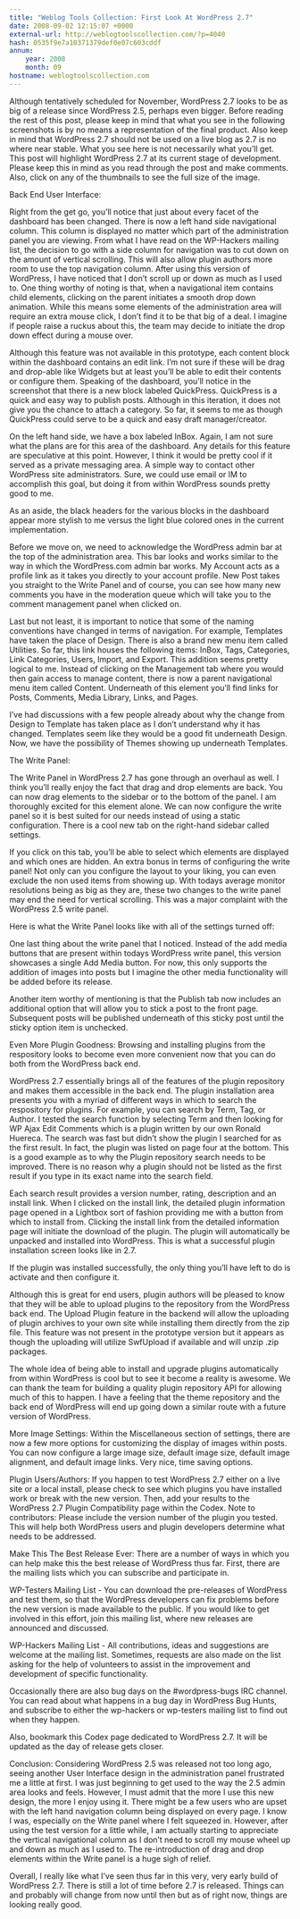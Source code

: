 ```yaml
---
title: "Weblog Tools Collection: First Look At WordPress 2.7"
date: 2008-09-02 12:15:07 +0000
external-url: http://weblogtoolscollection.com/?p=4040
hash: 0535f9e7a10371379def0e07c603cddf
annum:
    year: 2008
    month: 09
hostname: weblogtoolscollection.com
---
```


Although tentatively scheduled for November, WordPress 2.7 looks to be as big of a release since WordPress 2.5, perhaps even bigger. Before reading the rest of this post, please keep in mind that what you see in the following screenshots is by no means a representation of the final product. Also keep in mind that WordPress 2.7 should not be used on a live blog as 2.7 is no where near stable. What you see here is not necessarily what you’ll get. This post will highlight WordPress 2.7 at its current stage of development. Please keep this in mind as you read through the post and make comments. Also, click on any of the thumbnails to see the full size of the image.

Back End User Interface:


Right from the get go, you’ll notice that just about every facet of the dashboard has been changed. There is now a left hand side navigational column. This column is displayed no matter which part of the administration panel you are viewing. From what I have read on the WP-Hackers mailing list, the decision to go with a side column for navigation was to cut down on the amount of vertical scrolling. This will also allow plugin authors more room to use the top navigation column. After using this version of WordPress, I have noticed that I don’t scroll up or down as much as I used to. One thing worthy of noting is that, when a navigational item contains child elements, clicking on the parent initiates a smooth drop down animation. While this means some elements of the administration area will require an extra mouse click, I don’t find it to be that big of a deal. I imagine if people raise a ruckus about this, the team may decide to initiate the drop down effect during a mouse over.

Although this feature was not available in this prototype, each content block within the dashboard contains an edit link. I’m not sure if these will be drag and drop-able like Widgets but at least you’ll be able to edit their contents or configure them. Speaking of the dashboard, you’ll notice in the screenshot that there is a new block labeled QuickPress. QuickPress is a quick and easy way to publish posts. Although in this iteration, it does not give you the chance to attach a category. So far, it seems to me as though QuickPress could serve to be a quick and easy draft manager/creator.

On the left hand side, we have a box labeled InBox. Again, I am not sure what the plans are for this area of the dashboard. Any details for this feature are speculative at this point. However, I think it would be pretty cool if it served as a private messaging area. A simple way to contact other WordPress site administrators. Sure, we could use email or IM to accomplish this goal, but doing it from within WordPress sounds pretty good to me.

As an aside, the black headers for the various blocks in the dashboard appear more stylish to me versus the light blue colored ones in the current implementation.

Before we move on, we need to acknowledge the WordPress admin bar at the top of the administration area. This bar looks and works similar to the way in which the WordPress.com admin bar works. My Account acts as a profile link as it takes you directly to your account profile. New Post takes you straight to the Write Panel and of course, you can see how many new comments you have in the moderation queue which will take you to the comment management panel when clicked on.

Last but not least, it is important to notice that some of the naming conventions have changed in terms of navigation. For example, Templates have taken the place of Design. There is also a brand new menu item called Utilities. So far, this link houses the following items: InBox, Tags, Categories, Link Categories, Users, Import, and Export. This addition seems pretty logical to me. Instead of clicking on the Management tab where you would then gain access to manage content, there is now a parent navigational menu item called Content. Underneath of this element you’ll find links for Posts, Comments, Media Library, Links, and Pages.

I’ve had discussions with a few people already about why the change from Design to Template has taken place as I don’t understand why it has changed. Templates seem like they would be a good fit underneath Design. Now, we have the possibility of Themes showing up underneath Templates.

The Write Panel:


The Write Panel in WordPress 2.7 has gone through an overhaul as well. I think you’ll really enjoy the fact that drag and drop elements are back. You can now drag elements to the sidebar or to the bottom of the panel. I am thoroughly excited for this element alone. We can now configure the write panel so it is best suited for our needs instead of using a static configuration. There is a cool new tab on the right-hand sidebar called settings.



If you click on this tab, you’ll be able to select which elements are displayed and which ones are hidden. An extra bonus in terms of configuring the write panel! Not only can you configure the layout to your liking, you can even exclude the non used items from showing up. With todays average monitor resolutions being as big as they are, these two changes to the write panel may end the need for vertical scrolling. This was a major complaint with the WordPress 2.5 write panel.

Here is what the Write Panel looks like with all of the settings turned off:



One last thing about the write panel that I noticed. Instead of the add media buttons that are present within todays WordPress write panel, this version showcases a single Add Media button. For now, this only supports the addition of images into posts but I imagine the other media functionality will be added before its release.



Another item worthy of mentioning is that the Publish tab now includes an additional option that will allow you to stick a post to the front page. Subsequent posts will be published underneath of this sticky post until the sticky option item is unchecked.

Even More Plugin Goodness:
Browsing and installing plugins from the respository looks to become even more convenient now that you can do both from the WordPress back end.



WordPress 2.7 essentially brings all of the features of the plugin repository and makes them accessible in the back end. The plugin installation area presents you with a myriad of different ways in which to search the respository for plugins. For example, you can search by Term, Tag, or Author. I tested the search function by selecting Term and then looking for WP Ajax Edit Comments which is a plugin written by our own Ronald Huereca. The search was fast but didn’t show the plugin I searched for as the first result. In fact, the plugin was listed on page four at the bottom. This is a good example as to why the Plugin repository search needs to be improved. There is no reason why a plugin should not be listed as the first result if you type in its exact name into the search field.



Each search result provides a version number, rating, description and an install link. When I clicked on the install link, the detailed plugin information page opened in a Lightbox sort of fashion providing me with a button from which to install from. Clicking the install link from the detailed information page will initiate the download of the plugin. The plugin will automatically be unpacked and installed into WordPress. This is what a successful plugin installation screen looks like in 2.7.



If the plugin was installed successfully, the only thing you’ll have left to do is activate and then configure it.

Although this is great for end users, plugin authors will be pleased to know that they will be able to upload plugins to the repository from the WordPress back end. The Upload Plugin feature in the backend will allow the uploading of plugin archives to your own site while installing them directly from the zip file. This feature was not present in the prototype version but it appears as though the uploading will utilize SwfUpload if available and will unzip .zip packages.

The whole idea of being able to install and upgrade plugins automatically from within WordPress is cool but to see it become a reality is awesome. We can thank the team for building a quality plugin repository API for allowing much of this to happen. I have a feeling that the theme repository and the back end of WordPress will end up going down a similar route with a future version of WordPress.

More Image Settings:
Within the Miscellaneous section of settings, there are now a few more options for customizing the display of images within posts. You can now configure a large image size, default image size, default image alignment, and default image links. Very nice, time saving options.



Plugin Users/Authors:
If you happen to test WordPress 2.7 either on a live site or a local install, please check to see which plugins you have installed work or break with the new version. Then, add your results to the WordPress 2.7 Plugin Compatibility page within the Codex.  Note to contributors: Please include the version number of the plugin you tested. This will help both WordPress users and plugin developers determine what needs to be addressed.

Make This The Best Release Ever:
There are a number of ways in which you can help make this the best release of WordPress thus far. First, there are the mailing lists which you can subscribe and participate in.

WP-Testers Mailing List - You can download the pre-releases of WordPress and test them, so that the WordPress developers can fix problems before the new version is made available to the public. If you would like to get involved in this effort, join this mailing list, where new releases are announced and discussed.

WP-Hackers Mailing List -  All contributions, ideas and suggestions are welcome at the mailing list. Sometimes, requests are also made on the list asking for the help of volunteers to assist in the improvement and development of specific functionality.

Occasionally there are also bug days on the #wordpress-bugs IRC channel. You can read about what happens in a bug day in WordPress Bug Hunts, and subscribe to either the wp-hackers or wp-testers mailing list to find out when they happen.

Also, bookmark this Codex page dedicated to WordPress 2.7. It will be updated as the day of release gets closer.

Conclusion:
Considering WordPress 2.5 was released not too long ago, seeing another User Interface design in the administration panel frustrated me a little at first. I was just beginning to get used to the way the 2.5 admin area looks and feels. However, I must admit that the more I use this new design, the more I enjoy using it. There might be a few users who are upset with the left hand navigation column being displayed on every page. I know I was, especially on the Write panel where I felt squeezed in. However, after using the test version for a little while, I am actually starting to appreciate the vertical navigational column as I don’t need to scroll my mouse wheel up and down as much as I used to. The re-introduction of drag and drop elements within the Write panel is a huge sigh of relief.

Overall, I really like what I’ve seen thus far in this very, very early build of WordPress 2.7. There is still a lot of time before 2.7 is released. Things can and probably will change from now until then but as of right now, things are looking really good.

